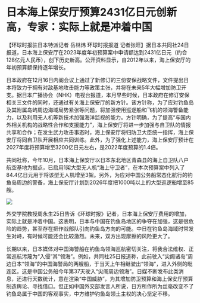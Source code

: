 # 日本海上保安厅预算2431亿日元创新高，专家：实际上就是冲着中国

【环球时报驻日本特派记者 岳林炜 环球时报报道
记者张旺】据日本共同社24日报道，日本海上保安厅在2023年度年初预算案中申请额达到2431亿日元（约合128亿元人民币），创下历史新高。公开资料显示，自2012年以来，海上保安厅的年初预算额保持逐年增长。

日本政府在12月16日内阁会议上通过了新修订的三份安保战略文件，文件提出日本将致力于拥有对敌基地攻击能力等政策主张，并将在未来5年大幅增加防卫开支。据日本广播协会（NHK）电视台报道，本月早些时候，日本政府在修订安保相关三文件的同时，还通过有关海上保安厅的新方针。该方针称，为了应对钓鱼岛及其附属岛屿周边海域局势紧张等问题，将加强使用巡逻船和飞机的领海警备能力，以及利用无人机等新技术加强海洋监视的能力。方针明确，为了提高“与国内外相关机构的战略性合作和支援能力”，海上保安厅将进一步加强与自卫队的情报共享和合作；在发生武力攻击事态时，海上保安厅将归防卫大臣统一指挥，海上保安厅将同自卫队开展相应共同训练。此外，为了强化上述能力，海上保安厅预计在2027年度将预算增至3200亿日元左右，是2022年度预算的1.4倍。

共同社称，今年10月，日本海上保安厅以日本东北地区青森县的海上自卫队八户航空基地为据点，已启用1架大型无人机“海上守卫者”，在本次预算案中列入了84.4亿日元用于将该型无人机增至3架。另外，为应对中国公务船常态化航行的钓鱼岛周边的警备，海上保安厅计划到2026年度把1000吨以上的大型巡逻船增至85艘。

![](https://inews.gtimg.com/newsapp_bt/0/15576807857/1000)

外交学院教授周永生25日告诉《环球时报》记者，日本海上保安厅费用的增加，实际上就是冲着中国。这表明，日本与中国在钓鱼岛地区的争夺在加强，这是很危险的趋势，甚至存在把作战部队引向钓鱼岛方向的可能。中日在钓鱼岛海域时常发生对峙，有时候可能还会比较激烈。未来，双方出现摩擦的风险更大了。

长期以来，日本媒体对中国海警船在钓鱼岛领海巡航密切关注，将我合法维权、正常巡航污蔑为“入侵”其“领海”。例如，共同社25日报道称，此前驶入“尖阁诸岛”周边日本“领海”的中国海警局的两艘船，于当天上午相继驶出“领海”，进入外侧的毗连区。这是中国公务船今年第37天驶入“尖阁周边领海”。日媒不断发布此类消息，还进行天数统计，意在渲染“中国威胁”，为其增加防卫预算和海上保安厅预算制造舆论、寻找借口。但正如中国外交部发言人所说，日方所作所为丝毫改变不了钓鱼岛属于中国的客观事实，中方维护钓鱼岛领土主权的决心坚定不移。

